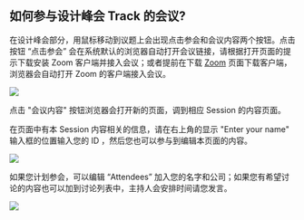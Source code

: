 ## 如何参与设计峰会 Track 的会议?
在设计峰会部分，用鼠标移动到议题上会出现点击参会和会议内容两个按钮。点击按钮 “点击参会” 会在系统默认的浏览器自动打开会议链接，请根据打开页面的提示下载安装 Zoom 客户端并接入会议；或者提前在下载  [Zoom](https://zoom.us/download) 页面下载客户端，浏览器会自动打开 Zoom 的客户端接入会议。

<img src="/zh/summitfaq/docsfaq/2.jpg">

点击 "会议内容" 按钮浏览器会打开新的页面，调到相应 Session 的内容页面。

在页面中有本 Session 内容相关的信息，请在右上角的显示 "Enter your name" 输入框的位置输入您的 ID ，然后您也可以参与到编辑本页面的内容。

<img src="/zh/summitfaq/docsfaq/3.jpg">		

如果您计划参会，可以编辑 “Attendees” 加入您的名字和公司；如果您有希望讨论的内容也可以加到讨论列表中，主持人会安排时间请您发言。

<img src="/zh/summitfaq/docsfaq/4.jpg">